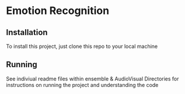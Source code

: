 # Emotion Recognition

## Installation

To install this project, just clone this repo to your local machine

## Running 

See indiviual readme files within ensemble & AudioVisual Directories for instructions on running the project and understanding the code
